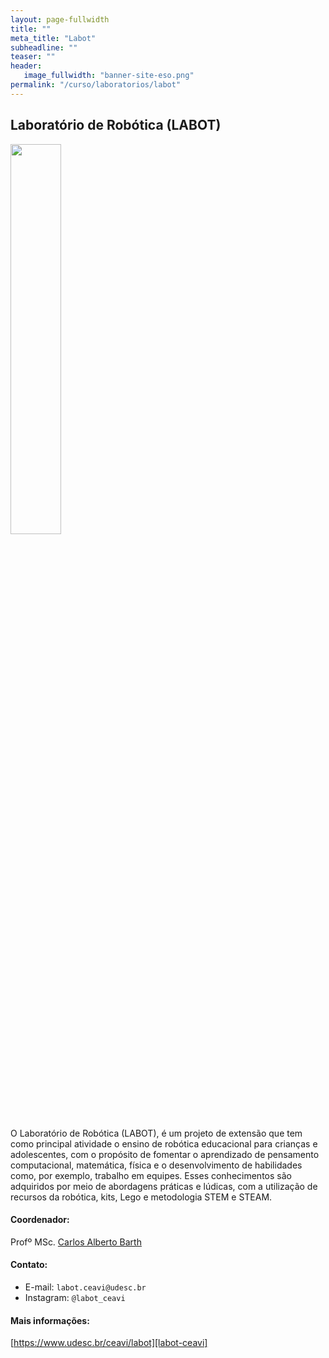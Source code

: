 ```yaml
---
layout: page-fullwidth
title: ""
meta_title: "Labot"
subheadline: ""
teaser: ""
header:
   image_fullwidth: "banner-site-eso.png"
permalink: "/curso/laboratorios/labot"
---
```


## **Laboratório de Robótica (LABOT)**

<img class="img-responsive" src="{{site.urlimg}}/laboratorios/logo-labot.png" width="40%" class="align-items: center"/>

O Laboratório de Robótica (LABOT), é um projeto de extensão que tem como principal atividade o ensino de robótica educacional para crianças e adolescentes, com o propósito de fomentar o aprendizado de pensamento computacional, matemática, física e o desenvolvimento de habilidades como, por exemplo, trabalho em equipes. Esses conhecimentos são adquiridos por meio de abordagens práticas e lúdicas, com a utilização de recursos da robótica, kits, Lego e metodologia STEM e STEAM.



#### Coordenador:
Profº MSc. [Carlos Alberto Barth][cab]

#### Contato:
- E-mail: `labot.ceavi@udesc.br`
- Instagram: `@labot_ceavi`

#### Mais informações:
[https://www.udesc.br/ceavi/labot][labot-ceavi]

[cab]: https://buscatextual.cnpq.br/buscatextual/visualizacv.do?metodo=apresentar&id=K4765243H1
[labot-ceavi]: https://www.udesc.br/ceavi/labot